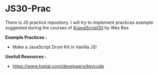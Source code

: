 # JS30-Prac

There is JS practice repository. 
I will try to implement practices example suggested during the courses of [#JavaScript30](https://www.youtube.com/watch?v=VuN8qwZoego&list=PLu8EoSxDXHP6CGK4YVJhL_VWetA865GOH) by Wes Bos 


**Example Practices :**

- Make a JavaScript Drum Kit in Vanilla JS!





**Usefull Resources :**
- https://www.toptal.com/developers/keycode

